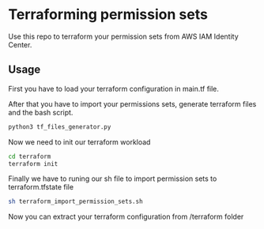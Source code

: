 # Terraforming permission sets
Use this repo to terraform your permission sets from AWS IAM Identity Center.

## Usage
First you have to load your terraform configuration in main.tf file.

After that you have to import your permissions sets, generate terraform files and the bash script.
```sh
python3 tf_files_generator.py
```
Now we need to init our terraform workload
```sh
cd terraform
terraform init
```

Finally we have to runing our sh file to import permission sets to terraform.tfstate file
```sh
sh terraform_import_permission_sets.sh
```

Now you can extract your terraform configuration from /terraform folder 

